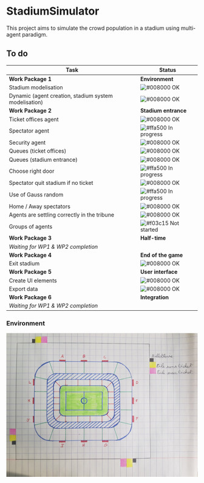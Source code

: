# StadiumSimulator

This project aims to simulate the crowd population in a stadium using multi-agent paradigm.

## To do


| Task  | Status |
| ------------- | ------------- |
| **Work Package 1** | **Environment** |
| Stadium modelisation | ![#008000](https://placehold.it/15/008000/000000?text=+) OK |
| Dynamic (agent creation, stadium system modelisation) | ![#008000](https://placehold.it/15/008000/000000?text=+) OK  |
| **Work Package 2** | **Stadium entrance**  |
| Ticket offices agent | ![#008000](https://placehold.it/15/008000/000000?text=+) OK  |
| Spectator agent | ![#ffa500](https://placehold.it/15/ffa500/000000?text=+) In progress |
| Security agent | ![#008000](https://placehold.it/15/008000/000000?text=+) OK |
| Queues (ticket offices) | ![#008000](https://placehold.it/15/008000/000000?text=+) OK |
| Queues (stadium entrance) | ![#008000](https://placehold.it/15/008000/000000?text=+) OK |
| Choose right door | ![#ffa500](https://placehold.it/15/ffa500/000000?text=+) In progress |
| Spectator quit stadium if no ticket | ![#008000](https://placehold.it/15/008000/000000?text=+) OK |
| Use of Gauss random | ![#ffa500](https://placehold.it/15/ffa500/000000?text=+) In progress |
| Home / Away spectators | ![#008000](https://placehold.it/15/008000/000000?text=+) OK |
| Agents are settling correctly in the tribune | ![#008000](https://placehold.it/15/008000/000000?text=+) OK |
| Groups of agents | ![#f03c15](https://placehold.it/15/f03c15/000000?text=+) Not started |
| **Work Package 3** | **Half-time** |
| *Waiting for WP1 & WP2 completion* |  |
| **Work Package 4** | **End of the game** |
| Exit stadium | ![#008000](https://placehold.it/15/008000/000000?text=+) OK |
| **Work Package 5** | **User interface** |
| Create UI elements | ![#008000](https://placehold.it/15/008000/000000?text=+) OK |
| Export data | ![#008000](https://placehold.it/15/008000/000000?text=+) OK |
| **Work Package 6** | **Integration** |
| *Waiting for WP1 & WP2 completion* |  |

### Environment

![Image description](Images/stadium.png)
